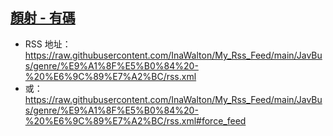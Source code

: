 ## [顏射 - 有碼](https://www.javbus.com/genre/5)
 - RSS 地址：https://raw.githubusercontent.com/InaWalton/My_Rss_Feed/main/JavBus/genre/%E9%A1%8F%E5%B0%84%20-%20%E6%9C%89%E7%A2%BC/rss.xml
 - 或：https://raw.githubusercontent.com/InaWalton/My_Rss_Feed/main/JavBus/genre/%E9%A1%8F%E5%B0%84%20-%20%E6%9C%89%E7%A2%BC/rss.xml#force_feed